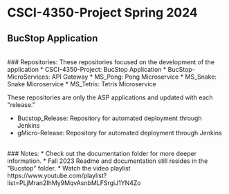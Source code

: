 # CSCI-4350-Project Spring 2024
## BucStop Application
<br/>
### Repositories:
These repositories focused on the development of the application
* CSCI-4350-Project: BucStop Application
* BucStop-MicroServices: API Gateway
* MS_Pong: Pong Microservice
* MS_Snake: Snake Microservice
* MS_Tetris: Tetris Microservice
  
These repositories are only the ASP applications and updated with each "release." 
* Bucstop_Release: Repository for automated deployment through Jenkins
* gMicro-Release: Repository for automated deployment through Jenkins
<br/>
### Notes:
* Check out the documentation folder for more deeper information.
* Fall 2023 Readme and documentation still resides in the "Bucstop" folder.
* Watch the video playlist https://www.youtube.com/playlist?list=PLjMran2IhMy9MqvAsnbMLFSrgiJ1YN4Zo
